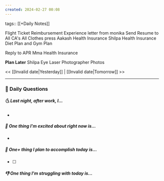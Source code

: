 ```yaml
---
created: 2024-02-27 00:08
---
```

tags:: [[+Daily Notes]]

Flight Ticket Reimbursement
Experience letter from monika
Send Resume to All CA's
All Clothes press
Aakash Health Insurance
Shilpa Health Insurance
Diet Plan and Gym Plan



Reply to APR
Mma Health Insurance

**Plan Later**
Shilpa Eye Laser
Photographer Photos



<< [[Invalid date|Yesterday]] | [[Invalid date|Tomorrow]] >>

---
### 📅 Daily Questions
##### 🌜 Last night, after work, I...
- 

##### 🙌 One thing I'm excited about right now is...
- 

##### 🚀 One+ thing I plan to accomplish today is...
- [ ] 

##### 👎 One thing I'm struggling with today is...
